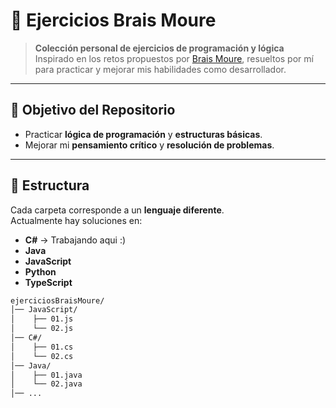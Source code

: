 # 🧠 Ejercicios Brais Moure

> **Colección personal de ejercicios de programación y lógica**  
> Inspirado en los retos propuestos por [Brais Moure](https://github.com/mouredev), resueltos por mí para practicar y mejorar mis habilidades como desarrollador.

---

## 📌 Objetivo del Repositorio
- Practicar **lógica de programación** y **estructuras básicas**.
- Mejorar mi **pensamiento crítico** y **resolución de problemas**.

---

## 📂 Estructura
Cada carpeta corresponde a un **lenguaje diferente**.  
Actualmente hay soluciones en:

- **C#** -> Trabajando aqui :)
- **Java**
- **JavaScript**
- **Python**
- **TypeScript**

```bash
ejerciciosBraisMoure/
│── JavaScript/
│    ├── 01.js
│    └── 02.js
│── C#/
│    ├── 01.cs
│    └── 02.cs
│── Java/
│    ├── 01.java
│    └── 02.java
│── ...
